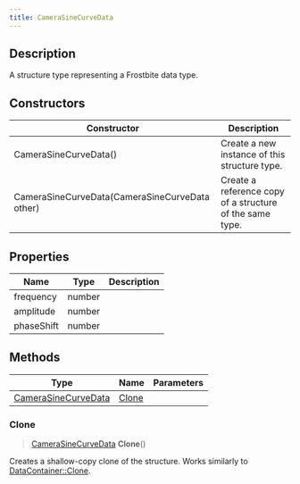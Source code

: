 ```yaml
---
title: CameraSineCurveData
---
```

## Description

A structure type representing a Frostbite data type.

## Constructors

| Constructor                                    | Description                                              |
| ---------------------------------------------- | -------------------------------------------------------- |
| CameraSineCurveData()                          | Create a new instance of this structure type.            |
| CameraSineCurveData(CameraSineCurveData other) | Create a reference copy of a structure of the same type. |

## Properties

| Name       | Type   | Description |
| ---------- | ------ | ----------- |
| frequency  | number |             |
| amplitude  | number |             |
| phaseShift | number |             |

## Methods

| Type                                       | Name            | Parameters |
| ------------------------------------------ | --------------- | ---------- |
| [CameraSineCurveData](CameraSineCurveData) | [Clone](#clone) |            |

### Clone

> [CameraSineCurveData](CameraSineCurveData) **Clone**()

Creates a shallow-copy clone of the structure. Works similarly to [DataContainer::Clone](/vext/ref/shared/class/datacontainer#clone).
